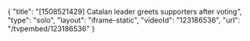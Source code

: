 {
    "title": "[1508521429] Catalan leader greets supporters after voting",
    "type": "solo",
    "layout": "iframe-static",
    "videoId": "123186536",
    "url": "\/tvpembed\/123186536"
}